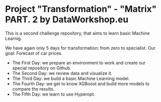 # Project "Transformation" - "Matrix" PART. 2 by DataWorkshop.eu
This is a second challenge repository, that aims to learn basic Machine Learnig.

We have again only 5 days for transformation: from zero to specialist.
Our goal: Forecast of car prices.

- The First Day: we prepare an environment to work and create our special repository on Github.
- The Second Day: we review data and visualize it.
- The Third Day: we build a basic Machine Learning model.
- The Fourth Day: we get to know XGBoost and build more models to compare the results.
- The Fifth Day: we learn to use Hyperopt. 
